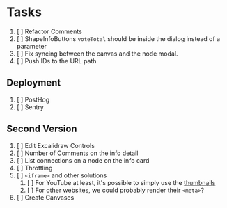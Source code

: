 # Tasks

1. [ ] Refactor Comments
2. [ ] ShapeInfoButtons `voteTotal` should be inside the dialog instead of a parameter
3. [ ] Fix syncing between the canvas and the node modal.
4. [ ] Push IDs to the URL path

## Deployment

1. [ ] PostHog
1. [ ] Sentry

## Second Version

1. [ ] Edit Excalidraw Controls
1. [ ] Number of Comments on the info detail
1. [ ] List connections on a node on the info card
1. [ ] Throttling
1. [ ] `<iframe>` and other solutions
   1. [ ] For YouTube at least, it's possible to simply use the [thumbnails](https://stackoverflow.com/a/2068371/4756173)
   2. [ ] For other websites, we could probably render their `<meta>`?
1. [ ] Create Canvases

